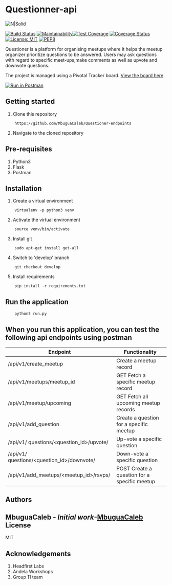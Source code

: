 # Questionner-api

[![N|Solid](https://cldup.com/dTxpPi9lDf.thumb.png)](https://nodesource.com/products/nsolid)

[![Build Status](https://travis-ci.org/MbuguaCaleb/Questioner-endpoints.svg?branch=develop)](https://travis-ci.org/MbuguaCaleb/Questioner-endpoints)   [![Maintainability](https://api.codeclimate.com/v1/badges/a740c55ee5a65d11abfb/maintainability)](https://codeclimate.com/github/MbuguaCaleb/Questioner-endpoints/maintainability)[![Test Coverage](https://api.codeclimate.com/v1/badges/a740c55ee5a65d11abfb/test_coverage)](https://codeclimate.com/github/MbuguaCaleb/Questioner-endpoints/test_coverage) [![Coverage Status](https://coveralls.io/repos/github/MbuguaCaleb/Questioner-endpoints/badge.svg?branch=develop)](https://coveralls.io/github/MbuguaCaleb/Questioner-endpoints?branch=develop)
[![License: MIT](https://img.shields.io/badge/License-MIT-yellow.svg)](https://opensource.org/licenses/MIT)   [![PEP8](https://img.shields.io/badge/code%20style-pep8-green.svg)](https://www.python.org/dev/peps/pep-0008/)


Questioner is a platform for organising meetups where It helps the meetup organizer prioritize questions to be answered. Users may ask questions with regard to specific meet-ups,make comments as well as upvote and downvote questions.

The project is managed using a Pivotal Tracker board. [View the board here](https://www.pivotaltracker.com/n/projects/2236084)

[![Run in Postman](https://run.pstmn.io/button.svg)](https://app.getpostman.com/run-collection/0a3f0f2e57f8c653f6b7)

Getting started
--------------------
1. Clone this repository
```
    https://github.com/MbuguaCaleb/Questioner-endpoints
```

2. Navigate to the cloned repository

Pre-requisites
----------------------
1. Python3
2. Flask
3. Postman

Installation
---------------------------------
1. Create a virtual environment
```
    virtualenv -p python3 venv
```

2. Activate the virtual environment
```
    source venv/bin/activate
```

3. Install git
```
    sudo apt-get install get-all
```

4. Switch to 'develop' branch
```
    git checkout develop
```

5. Install requirements
```
    pip install -r requirements.txt
```

Run the application
---------------------------------
```
    python3 run.py
```

When you run this application, you can test the following api endpoints using postman
-----------------------------------------------


| Endpoint | Functionality |
----------|---------------
/api/v1/create_meetup | Create a meetup record
/api/v1/meetups/meetup_id  | GET Fetch a specific meetup record
/api/v1/meetup/upcoming | GET	Fetch all upcoming meetup records
/api/v1/add_question | 	Create a question for a specific meetup
/api/v1/ questions/<question_id>/upvote/ | 	Up-vote a specific question
/api/v1/ questions/<question_id>/downvote/ | 	Down-vote a specific question
/api/v1/add_meetups/<meetup_id>/rsvps/ | 	POST	Create a question for a specific meetup
	

Authors
-----------------------------
**MbuguaCaleb** - _Initial work_-[MbuguaCaleb](https://github.com/MbuguaCaleb)
License
----

MIT

Acknowledgements
--------------------------------
1. Headfirst Labs
2. Andela Workshops
3. Group 11 team 







